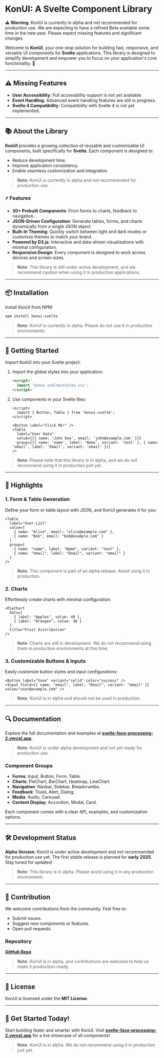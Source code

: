 # KonUI: A Svelte Component Library

⚠️ **Warning**: KonUI is currently in alpha and not recommended for production use. We are expecting to have a refined Beta available some time in the new year. Please expect missing features and significant changes.

Welcome to **KonUI**, your one-stop solution for building fast, responsive, and versatile UI components for **Svelte** applications. This library is designed to simplify development and empower you to focus on your application's core functionality. 🚀

---

## ⚠️ Missing Features

- **User Accessibility**: Full accessibility support is not yet available.
- **Event Handling**: Advanced event handling features are still in progress.
- **Svelte 4 Compatibility**: Compatibility with Svelte 4 is not yet implemented.

---

## 📚 About the Library

**KonUI** provides a growing collection of reusable and customizable UI components, built specifically for **Svelte**. Each component is designed to:

- Reduce development time.
- Improve application consistency.
- Enable seamless customization and integration.

> **Note**: KonUI is currently in alpha and not recommended for production use.

### ⚡ Features

- **30+ Prebuilt Components**: From forms to charts, feedback to navigation.
- **JSON-Driven Configuration**: Generate tables, forms, and charts dynamically from a single JSON object.
- **Built-In Theming**: Quickly switch between light and dark modes or customize themes to match your brand.
- **Powered by D3.js**: Interactive and data-driven visualizations with minimal configuration.
- **Responsive Design**: Every component is designed to work across devices and screen sizes.

> **Note**: This library is still under active development, and we recommend caution when using it in production applications.

---

## 📦 Installation

Install KonUI from NPM:

```bash
npm install konui-svelte
```

> **Note**: KonUI is currently in alpha. Please do not use it in production environments.

---

## 🔧 Getting Started

Import KonUI into your Svelte project:

1. Import the global styles into your application:

   ```html
   <script>
     import 'konui-svelte/styles.css';
   </script>
   ```

2. Use components in your Svelte files:

   ```svelte
   <script>
     import { Button, Table } from 'konui-svelte';
   </script>

   <Button label="Click Me!" />
   <Table
     label="User Data"
     value={[{ name: 'John Doe', email: 'john@example.com' }]}
     group={[{ name: 'name', label: 'Name', variant: 'text' }, { name: 'email', label: 'Email', variant: 'email' }]}
   />
   ```

> **Note**: Please note that this library is in alpha, and we do not recommend using it in production just yet.

---

## 🌟 Highlights

### 1. **Form & Table Generation**

Define your form or table layout with JSON, and KonUI generates it for you:

```svelte
<Table
  label="User List"
  value=[
    { name: "Alice", email: "alice@example.com" },
    { name: "Bob", email: "bob@example.com" }
  ]
  group=[
    { name: "name", label: "Name", variant: "text" },
    { name: "email", label: "Email", variant: "email" }
  ]
/>
```

> **Note**: This component is part of an alpha release. Avoid using it in production.

### 2. **Charts**

Effortlessly create charts with minimal configuration:

```svelte
<PieChart
  data=[
    { label: "Apples", value: 40 },
    { label: "Oranges", value: 30 }
  ]
  title="Fruit Distribution"
/>
```

> **Note**: Charts are still in development. We do not recommend using them in production environments at this time.

### 3. **Customizable Buttons & Inputs**

Easily customize button styles and input configurations:

```svelte
<Button label="Save" variant="solid" color="success" />
<Input field={{ name: "email", label: "Email", variant: "email" }} value="user@example.com" />
```

> **Note**: KonUI is in alpha and should not be used in production.

---

## 🔍 Documentation

Explore the full documentation and examples at **[svelte-face-processing-2.vercel.app](https://svelte-face-processing-2.vercel.app)**.

> **Note**: KonUI is under alpha development and not yet ready for production use.

### Component Groups

- **Forms**: Input, Button, Form, Table.
- **Charts**: PieChart, BarChart, Heatmap, LineChart.
- **Navigation**: Navbar, Sidebar, Breadcrumbs.
- **Feedback**: Toast, Alert, Dialog.
- **Media**: Audio, Carousel.
- **Content Display**: Accordion, Modal, Card.

Each component comes with a clear API, examples, and customization options.

---

## 🛠️ Development Status

**Alpha Version**: KonUI is under active development and not recommended for production use yet. The first stable release is planned for **early 2025**. Stay tuned for updates!

> **Note**: This library is in alpha. Please avoid using it in any production environment.

---

## 🤝 Contribution

We welcome contributions from the community. Feel free to:

- Submit issues.
- Suggest new components or features.
- Open pull requests.

### Repository

**[GitHub Repo](https://github.com/your-repo-link)**

> **Note**: KonUI is in alpha, and contributions are welcome to help us make it production-ready.

---

## 📄 License

KonUI is licensed under the **MIT License**.

---

## 🚀 Get Started Today!

Start building faster and smarter with KonUI. Visit **[svelte-face-processing-2.vercel.app](https://svelte-face-processing-2.vercel.app)** for a live showcase of all components!

> **Note**: KonUI is in alpha. We do not recommend using it in production just yet.

